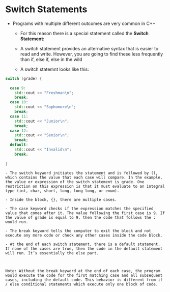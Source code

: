 # Switch Statements

- Programs with multiple different outcomes are very common in C++

    - For this reason there is a special statement called the **Switch Statement:**

    - A switch statement provides an alternative syntax that is easier to read and write. However, you are going to find these less frequently than if, else if, else in the wild

    - A switch statemnt looks like this:

```cpp
switch (grade) {
 
  case 9:
    std::cout << "Freshman\n";
    break;
  case 10:
    std::cout << "Sophomore\n";
    break;
  case 11:
    std::cout << "Junior\n";
    break;
  case 12:
    std::cout << "Senior\n";
    break;
  default:
    std::cout << "Invalid\n";
    break;
 
}
```


    - The switch keyword initiates the statement and is followed by (), which contains the value that each case will compare. In the example, the value or expression of the switch statement is grade. One restriction on this expression is that it must evaluate to an integral type (int, char, short, long, long long, or enum).

    - Inside the block, {}, there are multiple cases.

    - The case keyword checks if the expression matches the specified value that comes after it. The value following the first case is 9. If the value of grade is equal to 9, then the code that follows the : would run.

    - The break keyword tells the computer to exit the block and not execute any more code or check any other cases inside the code block.

    - At the end of each switch statement, there is a default statement. If none of the cases are true, then the code in the default statement will run. It’s essentially the else part.



    Note: Without the break keyword at the end of each case, the program would execute the code for the first matching case and all subsequent cases, including the default code. This behavior is different from if / else conditional statements which execute only one block of code.





